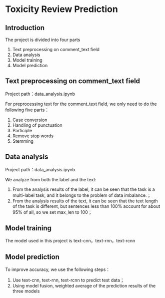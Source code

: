 # Toxicity Review Prediction

## Introduction

The project is divided into four parts

1. Text preprocessing on comment_text field
2. Data analysis
3. Model training
4. Model prediction

## Text preprocessing on comment_text field

Project path：data_analysis.ipynb

For preprocessing text for the comment_text field, we only need to do the following five parts：

1. Case conversion
2. Handling of punctuation
3. Participle
4. Remove stop words
5. Stemming

## Data analysis

Project path：data_analysis.ipynb

We analyze from both the label and the text:

1. From the analysis results of the label, it can be seen that the task is a multi-label task, and it belongs to the problem of data imbalance.；
2. From the analysis results of the text, it can be seen that the text length of the task is different, but sentences less than 100% account for about 95% of all, so we set max_len to 100；

## Model training

The model used in this project is text-cnn，text-rnn，text-rcnn

## Model prediction

To improve accuracy, we use the following steps：
1. Use text-cnn, text-rnn, text-rcnn to predict test data；
2. Using model fusion, weighted average of the prediction results of the three models 